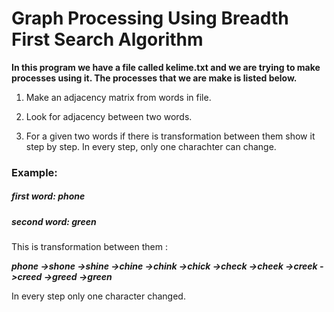 # Graph Processing Using Breadth First Search Algorithm

**In this program we have a file called kelime.txt and we are trying to make processes using it. The processes that we are make is listed below.**

1. Make an adjacency matrix from words in file. 

2. Look for adjacency between two words.

3. For a given two words if there is transformation between them show it step by step. In every step, only one charachter can change. 

### Example:
  
  ##### **first word:** phone
  
  ##### **second word:** green 

This is transformation between them :  

**_phone ->shone ->shine ->chine ->chink ->chick ->check ->cheek ->creek ->creed ->greed ->green_**

In every step only one character changed. 

